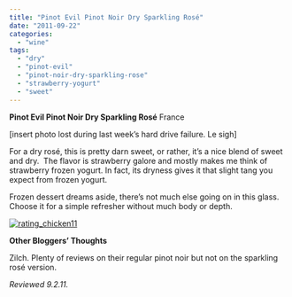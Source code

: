 ```yaml
---
title: "Pinot Evil Pinot Noir Dry Sparkling Rosé"
date: "2011-09-22"
categories:
  - "wine"
tags:
  - "dry"
  - "pinot-evil"
  - "pinot-noir-dry-sparkling-rose"
  - "strawberry-yogurt"
  - "sweet"
---
```


**Pinot Evil Pinot Noir Dry Sparkling Rosé** France

\[insert photo lost during last week’s hard drive failure. Le sigh\]

For a dry rosé, this is pretty darn sweet, or rather, it’s a nice blend of sweet and dry.  The flavor is strawberry galore and mostly makes me think of strawberry frozen yogurt. In fact, its dryness gives it that slight tang you expect from frozen yogurt.

Frozen dessert dreams aside, there’s not much else going on in this glass. Choose it for a simple refresher without much body or depth.

[![](http://s3.amazonaws.com/thegourmez-wpmedia/2009/02/rating_chicken11.gif "rating_chicken11")](http://s3.amazonaws.com/thegourmez-wpmedia/2009/02/rating_chicken11.gif)

**Other Bloggers’ Thoughts**

Zilch. Plenty of reviews on their regular pinot noir but not on the sparkling rosé version.

_Reviewed 9.2.11._
